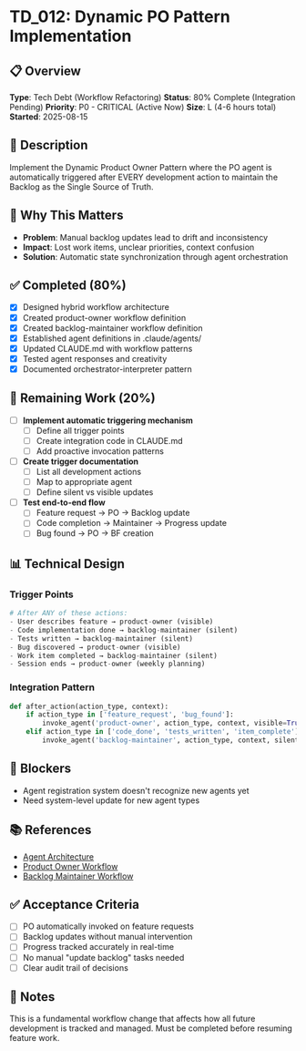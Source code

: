 # TD_012: Dynamic PO Pattern Implementation

## 📋 Overview
**Type**: Tech Debt (Workflow Refactoring)
**Status**: 80% Complete (Integration Pending)
**Priority**: P0 - CRITICAL (Active Now)
**Size**: L (4-6 hours total)
**Started**: 2025-08-15

## 📝 Description
Implement the Dynamic Product Owner Pattern where the PO agent is automatically triggered after EVERY development action to maintain the Backlog as the Single Source of Truth.

## 🎯 Why This Matters
- **Problem**: Manual backlog updates lead to drift and inconsistency
- **Impact**: Lost work items, unclear priorities, context confusion
- **Solution**: Automatic state synchronization through agent orchestration

## ✅ Completed (80%)
- [x] Designed hybrid workflow architecture
- [x] Created product-owner workflow definition
- [x] Created backlog-maintainer workflow definition
- [x] Established agent definitions in .claude/agents/
- [x] Updated CLAUDE.md with workflow patterns
- [x] Tested agent responses and creativity
- [x] Documented orchestrator-interpreter pattern

## 🔄 Remaining Work (20%)
- [ ] **Implement automatic triggering mechanism**
  - [ ] Define all trigger points
  - [ ] Create integration code in CLAUDE.md
  - [ ] Add proactive invocation patterns
  
- [ ] **Create trigger documentation**
  - [ ] List all development actions
  - [ ] Map to appropriate agent
  - [ ] Define silent vs visible updates
  
- [ ] **Test end-to-end flow**
  - [ ] Feature request → PO → Backlog update
  - [ ] Code completion → Maintainer → Progress update
  - [ ] Bug found → PO → BF creation

## 📊 Technical Design

### Trigger Points
```python
# After ANY of these actions:
- User describes feature → product-owner (visible)
- Code implementation done → backlog-maintainer (silent)
- Tests written → backlog-maintainer (silent)
- Bug discovered → product-owner (visible)
- Work item completed → backlog-maintainer (silent)
- Session ends → product-owner (weekly planning)
```

### Integration Pattern
```python
def after_action(action_type, context):
    if action_type in ['feature_request', 'bug_found']:
        invoke_agent('product-owner', action_type, context, visible=True)
    elif action_type in ['code_done', 'tests_written', 'item_complete']:
        invoke_agent('backlog-maintainer', action_type, context, silent=True)
```

## 🚧 Blockers
- Agent registration system doesn't recognize new agents yet
- Need system-level update for new agent types

## 📚 References
- [Agent Architecture](../../1_Architecture/Agent_Architecture_and_Workflow_Patterns.md)
- [Product Owner Workflow](../../Workflows/product-owner-workflow.md)
- [Backlog Maintainer Workflow](../../Workflows/backlog-maintainer-workflow.md)

## ✅ Acceptance Criteria
- [ ] PO automatically invoked on feature requests
- [ ] Backlog updates without manual intervention
- [ ] Progress tracked accurately in real-time
- [ ] No manual "update backlog" tasks needed
- [ ] Clear audit trail of decisions

## 📝 Notes
This is a fundamental workflow change that affects how all future development is tracked and managed. Must be completed before resuming feature work.